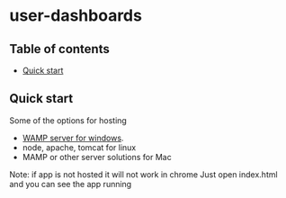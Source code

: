 user-dashboards
===============

## Table of contents

 - [Quick start](#quick-start)
 
## Quick start

Some of the options for hosting

 - [WAMP server for windows](http://www.wampserver.com/en/).
 - node, apache, tomcat for linux
 - MAMP or other server solutions for Mac
 
Note: if app is not hosted it will not work in chrome 
Just open index.html and you can see the app running
